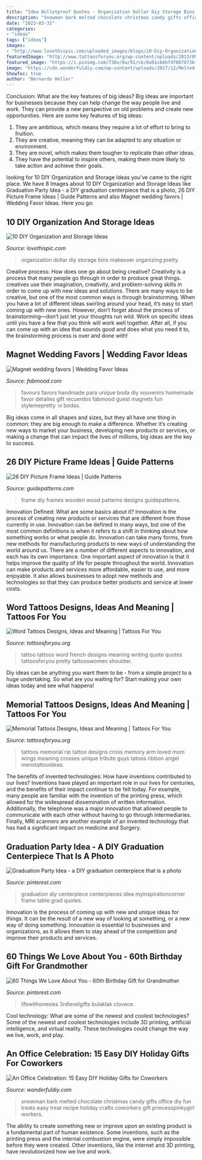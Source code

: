 ```yaml
---
title: "Idea Bulletproof Quotes - Organization Dollar Diy Storage Bins Makeover Organizing Pretty"
description: "Snowman bark melted chocolate christmas candy gifts office diy fun treats easy treat recipe holiday crafts coworkers gift princesspinkygirl workers"
date: "2023-03-31"
categories:
- "ideas"
tags: ["ideas"]
images:
- "http://www.lovethispic.com/uploaded_images/blogs/10-Diy-Organization-And-Storage-Ideas-148-4.jpg"
featuredImage: "http://www.tattoosforyou.org/wp-content/uploads/2013/09/French-Word-Tattoos-1024x680.jpg"
featured_image: "https://i.pinimg.com/736x/0a/91/cb/0a91cb6bf4f807073bf1bf1994c92fc8.jpg"
image: "https://cdn.wonderfuldiy.com/wp-content/uploads/2017/12/Melted-snowman-bark.jpg"
ShowToc: true
author: "Bernardo Heller"
---
```



Conclusion: What are the key features of big ideas?
Big ideas are important for businesses because they can help change the way people live and work. They can provide a new perspective on old problems and create new opportunities. Here are some key features of big ideas: 
1. They are ambitious, which means they require a lot of effort to bring to fruition. 
2. They are creative, meaning they can be adapted to any situation or environment. 
3. They are novel, which makes them tougher to replicate than other ideas. 
4. They have the potential to inspire others, making them more likely to take action and achieve their goals.

	

		
looking for 10 DIY Organization and Storage Ideas you've came to the right place. We have 8 Images about 10 DIY Organization and Storage Ideas like Graduation Party Idea - a DIY graduation centerpiece that is a photo, 26 DIY Picture Frame Ideas | Guide Patterns and also Magnet wedding favors | Wedding Favor Ideas. Here you go:
		
    
## 10 DIY Organization And Storage Ideas

<img loading=lazy src="http://www.lovethispic.com/uploaded_images/blogs/10-Diy-Organization-And-Storage-Ideas-148-4.jpg" onerror="this.onerror=null;this.src='https://tse2.mm.bing.net/th?id=OIP.pKLgdJdgR2h44En8ORXVtAHaLH&amp;pid=15.1';" alt="10 DIY Organization and Storage Ideas">

_Source: lovethispic.com_

>organization dollar diy storage bins makeover organizing pretty. 

	

Creative process: How does one go about being creative?
Creativity is a process that many people go through in order to produce great things. creatives use their imagination, creativity, and problem-solving skills in order to come up with new ideas and solutions. There are many ways to be creative, but one of the most common ways is through brainstorming. When you have a lot of different ideas swirling around your head, it’s easy to start coming up with new ones. However, don’t forget about the process of brainstorming—don’t just let your thoughts run wild. Work on specific ideas until you have a few that you think will work well together. After all, if you can come up with an idea that sounds good and does what you need it to, the brainstorming process is over and done with!

    
## Magnet Wedding Favors | Wedding Favor Ideas

<img loading=lazy src="https://www.fabmood.com/wp-content/uploads/2013/08/wedding-favours-ideas22.jpg" onerror="this.onerror=null;this.src='https://tse4.mm.bing.net/th?id=OIP.uFDnanrhiKuMHl9G6ndwugHaLH&amp;pid=15.1';" alt="Magnet wedding favors | Wedding Favor Ideas">

_Source: fabmood.com_

>favours favors handmade para unique boda diy souvenirs homemade favor detalles gift recuerdos fabmood guest magnets fun stylemepretty วย bodas. 

	

Big ideas come in all shapes and sizes, but they all have one thing in common: they are big enough to make a difference. Whether it’s creating new ways to market your business, developing new products or services, or making a change that can impact the lives of millions, big ideas are the key to success.

    
## 26 DIY Picture Frame Ideas | Guide Patterns

<img loading=lazy src="https://www.guidepatterns.com/wp-content/uploads/2015/03/Wood-Picture-Frame-DIY.jpg" onerror="this.onerror=null;this.src='https://tse4.mm.bing.net/th?id=OIP.6iO38311ZJ5UTaHDn4qyyQHaJ4&amp;pid=15.1';" alt="26 DIY Picture Frame Ideas | Guide Patterns">

_Source: guidepatterns.com_

>frame diy frames wooden wood patterns designs guidepatterns. 

	

Innovation Defined: What are some basics about it?
Innovation is the process of creating new products or services that are different from those currently in use. Innovation can be defined in many ways, but one of the most common definitions is when it refers to a shift in thinking about how something works or what people do. Innovation can take many forms, from new methods for manufacturing products to new ways of understanding the world around us. There are a number of different aspects to innovation, and each has its own importance.
One important aspect of innovation is that it helps improve the quality of life for people throughout the world. Innovation can make products and services more affordable, easier to use, and more enjoyable. It also allows businesses to adopt new methods and technologies so that they can produce better products and service at lower costs.

    
## Word Tattoos Designs, Ideas And Meaning | Tattoos For You

<img loading=lazy src="http://www.tattoosforyou.org/wp-content/uploads/2013/09/French-Word-Tattoos-1024x680.jpg" onerror="this.onerror=null;this.src='https://tse1.mm.bing.net/th?id=OIP.qm15oTWNHHZcTlZWovO7iQHaE6&amp;pid=15.1';" alt="Word Tattoos Designs, Ideas and Meaning | Tattoos For You">

_Source: tattoosforyou.org_

>tattoo tattoos word french designs meaning writing quote quotes tattoosforyou pretty tattooswomen shoulder. 

	

Diy ideas can be anything you want them to be - from a simple project to a huge undertaking. So what are you waiting for? Start making your own ideas today and see what happens!

    
## Memorial Tattoos Designs, Ideas And Meaning | Tattoos For You

<img loading=lazy src="http://www.tattoosforyou.org/wp-content/uploads/2013/09/Memorial-Cross-Tattoos.jpg" onerror="this.onerror=null;this.src='https://tse3.mm.bing.net/th?id=OIP.EXIfJYwPd8cbFqD4qvlyTwHaL6&amp;pid=15.1';" alt="Memorial Tattoos Designs, Ideas and Meaning | Tattoos For You">

_Source: tattoosforyou.org_

>tattoos memorial rip tattoo designs cross memory arm loved mom wings meaning crosses unique tribute guys tatoos ribbon angel menstattooideas. 

	

The benefits of invented technologies: How have inventions contributed to our lives?
Inventions have played an important role in our lives for centuries, and the benefits of their impact continue to be felt today. For example, many people are familiar with the invention of the printing press, which allowed for the widespread dissemination of written information. Additionally, the telephone was a major innovation that allowed people to communicate with each other without having to go through intermediaries. Finally, MRI scanners are another example of an invented technology that has had a significant impact on medicine and Surgery.

    
## Graduation Party Idea - A DIY Graduation Centerpiece That Is A Photo

<img loading=lazy src="https://i.pinimg.com/736x/0a/91/cb/0a91cb6bf4f807073bf1bf1994c92fc8.jpg" onerror="this.onerror=null;this.src='https://tse4.mm.bing.net/th?id=OIP.vy5486voBtd3ssqG6LgoegHaJ3&amp;pid=15.1';" alt="Graduation Party Idea - a DIY graduation centerpiece that is a photo">

_Source: pinterest.com_

>graduation diy centerpiece centerpieces idea myinspirationcorner frame table grad quotes. 

	

Innovation is the process of coming up with new and unique ideas for things. It can be the result of a new way of looking at something, or a new way of doing something. Innovation is essential to businesses and organizations, as it allows them to stay ahead of the competition and improve their products and services.

    
## 60 Things We Love About You - 60th Birthday Gift For Grandmother

<img loading=lazy src="https://i.pinimg.com/736x/c2/97/68/c297680fecce9a3f97a21eab232dfe46.jpg" onerror="this.onerror=null;this.src='https://tse4.mm.bing.net/th?id=OIP.hc7ShSaPQArix-ECGqwbpQHaJ3&amp;pid=15.1';" alt="60 Things We Love About You - 60th Birthday Gift for Grandmother">

_Source: pinterest.com_

>lifewithonesies 3rdlevelgifts bulaklak clovece. 

	

Cool technology: What are some of the newest and coolest technologies?
Some of the newest and coolest technologies include 3D printing, artificial intelligence, and virtual reality. These technologies could change the way we live, work, and play.

    
## An Office Celebration: 15 Easy DIY Holiday Gifts For Coworkers

<img loading=lazy src="https://cdn.wonderfuldiy.com/wp-content/uploads/2017/12/Melted-snowman-bark.jpg" onerror="this.onerror=null;this.src='https://tse2.mm.bing.net/th?id=OIP.HYr8mClnfeZ0XKcML1QV4wHaE8&amp;pid=15.1';" alt="An Office Celebration: 15 Easy DIY Holiday Gifts for Coworkers">

_Source: wonderfuldiy.com_

>snowman bark melted chocolate christmas candy gifts office diy fun treats easy treat recipe holiday crafts coworkers gift princesspinkygirl workers. 

	

The ability to create something new or improve upon an existing product is a fundamental part of human existence. Some inventions, such as the printing press and the internal combustion engine, were simply impossible before they were created. Other inventions, like the internet and 3D printing, have revolutionized how we live and work.

